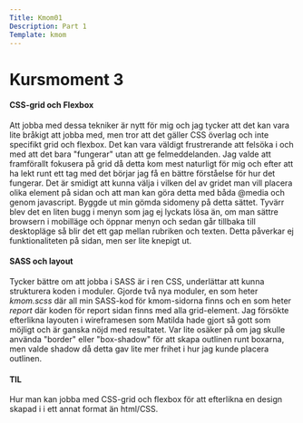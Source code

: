 ```yaml
---
Title: Kmom01
Description: Part 1
Template: kmom
---
```


Kursmoment 3
==================

<div class="report-text">
<h4>CSS-grid och Flexbox</h4>
    <p>
        Att jobba med dessa tekniker är nytt för mig och jag tycker att det kan vara lite bråkigt att jobba med, men tror att det gäller CSS överlag och inte specifikt grid och flexbox. Det kan vara väldigt frustrerande att felsöka i och med att det bara "fungerar" utan att ge felmeddelanden. Jag valde att framförallt fokusera på grid då detta kom mest naturligt för mig och efter att ha lekt runt ett tag med det börjar jag få en bättre förståelse för hur det fungerar. Det är smidigt att kunna välja i vilken del av gridet man vill placera olika element på sidan och att man kan göra detta med båda @media och genom javascript. Byggde ut min gömda sidomeny på detta sättet. Tyvärr blev det en liten bugg i menyn som jag ej lyckats lösa än, om man sättre browsern i mobilläge och öppnar menyn och sedan går tillbaka till desktopläge så blir det ett gap mellan rubriken och texten. Detta påverkar ej funktionaliteten på sidan, men ser lite knepigt ut.
    </p>
    <h4>SASS och layout</h4>
    <p>
        Tycker bättre om att jobba i SASS är i ren CSS, underlättar att kunna strukturera koden i moduler. Gjorde två nya moduler, en som heter <i>kmom.scss</i> där all min SASS-kod för kmom-sidorna finns och en som heter <i>report</i> där koden för report sidan finns med alla grid-element. Jag försökte efterlikna layouten i wireframesen som Matilda hade gjort så gott som möjligt och är ganska nöjd med resultatet. Var lite osäker på om jag skulle använda "border" eller "box-shadow" för att skapa outlinen runt boxarna, men valde shadow då detta gav lite mer frihet i hur jag kunde placera outlinen.
    </p>
    <h4>TIL</h4>
    <p>
        Hur man kan jobba med CSS-grid och flexbox för att efterlikna en design skapad i i ett annat format än html/CSS.
    </p>
</div>